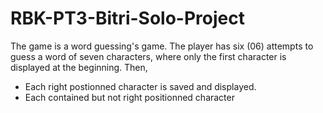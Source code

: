 # RBK-PT3-Bitri-Solo-Project

The game is a word guessing's game.
The player has six (06) attempts to guess a word of seven characters, where only the first character is displayed at the beginning.
Then,
- Each right postionned character is saved and displayed.
- Each contained but not right positionned character
